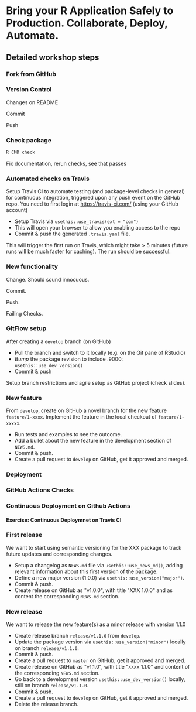 # Bring your R Application Safely to Production. Collaborate, Deploy, Automate.

## Detailed workshop steps

### Fork from GitHub

### Version Control

Changes on README

Commit

Push

### Check package

```r
R CMD check
```

Fix documentation, rerun checks, see that passes

### Automated checks on Travis

Setup Travis CI to automate testing (and package-level checks in general) for continuous integration, triggered upon any push event on the GitHub repo. You need to first login at https://travis-ci.com/ (using your GitHub account)

- Setup Travis via `usethis::use_travis(ext = "com")`
- This will open your browser to allow you enabling access to the repo
- Commit & push the generated `.travis.yaml` file.

This will trigger the first run on Travis, which might take > 5 minutes (future runs will be much faster for caching). The run should be successful.


### New functionality

Change. Should sound innocuous.

Commit.

Push.

Failing Checks.

### GitFlow setup

After creating a `develop` branch (on GitHub)

- Pull the branch and switch to it locally (e.g. on the Git pane of RStudio)
- _Bump_ the package revision to include .9000: `usethis::use_dev_version()`
- Commit & push

Setup branch restrictions and agile setup as GitHub project (check slides).

### New feature 

From `develop`, create on GitHub a novel branch for the new feature `feature/1-xxxx`. Implement the feature in the local checkout of `feature/1-xxxxx`.

- Run tests and examples to see the outcome.
- Add a bullet about the new feature in the development section of `NEWS.md`.
- Commit & push.
- Create a pull request to `develop` on GitHub, get it approved and  merged.

### Deployment

### GitHub Actions Checks

### Continuous Deployment on Github Actions

#### Exercise: Continuous Deploymnet on Travis CI

### First release

We want to start using semantic versioning for the XXX package to track future updates and corresponding changes.

- Setup a changelog as `NEWS.md` file via `usethis::use_news_md()`, adding relevant information about this first version of the package.
- Define a new major version (1.0.0) via `usethis::use_version("major")`.
- Commit & push.
- Create release on GitHub as "v1.0.0", with title "XXX 1.0.0" and as content the corresponding `NEWS.md` section.

### New release 

We want to release the new feature(s) as a minor release with version 1.1.0

- Create release branch `release/v1.1.0` from `develop`.
- Update the package version via `usethis::use_version("minor")` locally on branch `release/v1.1.0`.
- Commit & push.
- Create a pull request to `master` on GitHub, get it approved and merged.
- Create release on GitHub as "v1.1.0", with title "xxxx 1.1.0" and content of the corresponding `NEWS.md` section.
- Go back to a development version `usethis::use_dev_version()` locally, still on branch `release/v1.1.0`.
- Commit & push.
- Create a pull request to `develop` on GitHub, get it approved and merged.
- Delete the release branch.
